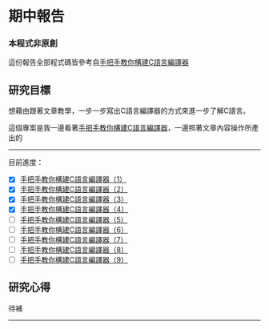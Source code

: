 # 期中報告

### 本程式非原創

這份報告全部程式碼皆參考自[手把手教你構建C語言編譯器][1]


## 研究目標
想藉由跟著文章教學，一步一步寫出C語言編譯器的方式來進一步了解C語言。

這個專案是我一邊看著[手把手教你構建C語言編譯器][1]，一邊照著文章內容操作所產出的  

-----
目前進度：  
- [x] [手把手教你構建C語言編譯器（1）][2]
- [x] [手把手教你構建C語言編譯器（2）][3]
- [x] [手把手教你構建C語言編譯器（3）][4]
- [x] [手把手教你構建C語言編譯器（4）][5]
- [ ] [手把手教你構建C語言編譯器（5）][6]
- [ ] [手把手教你構建C語言編譯器（6）][7]
- [ ] [手把手教你構建C語言編譯器（7）][8]
- [ ] [手把手教你構建C語言編譯器（8）][9]
- [ ] [手把手教你構建C語言編譯器（9）][10]

## 研究心得
待補

-----
[1]:https://lotabout.me/2015/write-a-C-interpreter-0/
[2]:https://lotabout.me/2015/write-a-C-interpreter-1/
[3]:https://lotabout.me/2015/write-a-C-interpreter-2/
[4]:https://lotabout.me/2015/write-a-C-interpreter-3/
[5]:https://lotabout.me/2015/write-a-C-interpreter-4/
[6]:https://lotabout.me/2015/write-a-C-interpreter-5/
[7]:https://lotabout.me/2015/write-a-C-interpreter-6/
[8]:https://lotabout.me/2015/write-a-C-interpreter-7/
[9]:https://lotabout.me/2015/write-a-C-interpreter-8/
[10]:https://lotabout.me/2015/write-a-C-interpreter-9/
